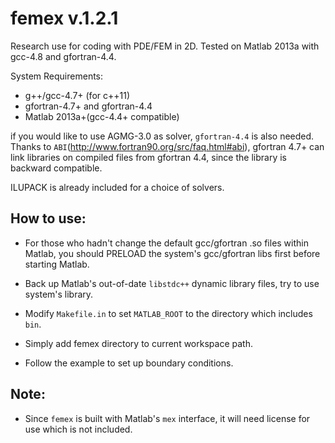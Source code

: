 femex v.1.2.1
=============

Research use for coding with PDE/FEM in 2D. Tested on Matlab 2013a with gcc-4.8 and gfortran-4.4.

System Requirements:
* g++/gcc-4.7+ (for c++11)
* gfortran-4.7+ and gfortran-4.4
* Matlab 2013a+(gcc-4.4+ compatible)

if you would like to use AGMG-3.0 as solver, ``gfortran-4.4`` is also needed. 
Thanks to ``ABI``(http://www.fortran90.org/src/faq.html#abi), gfortran 4.7+ can link libraries on compiled files from gfortran 4.4, since the library is backward compatible.

ILUPACK is already included for a choice of solvers.



How to use:
-----------
* For those who hadn't change the default gcc/gfortran .so files within Matlab, you should PRELOAD the system's gcc/gfortran libs first before starting Matlab.

* Back up Matlab's out-of-date ``libstdc++`` dynamic library files, try to use system's library.

* Modify ``Makefile.in`` to set ``MATLAB_ROOT`` to the directory which includes ``bin``.

* Simply add femex directory to current workspace path.

* Follow the example to set up boundary conditions.

 
Note:
------
* Since ``femex`` is built with Matlab's ``mex`` interface, it will need license for use which is not included.

